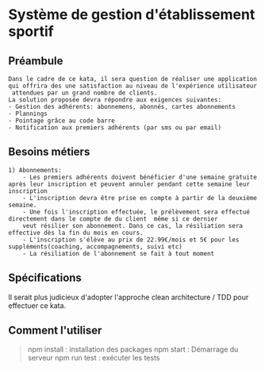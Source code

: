 # Système de gestion d'établissement sportif

## Préambule

    Dans le cadre de ce kata, il sera question de réaliser une application qui offrira des une satisfaction au niveau de l'expérience utilisateur
     attendues par un grand nombre de clients.
    La solution proposée devra répondre aux exigences suivantes:
    - Gestion des adhérents: abonnemens, abonnés, cartes abonnements
    - Plannings
    - Pointage grâce au code barre
    - Notification aux premiers adhérents (par sms ou par email)

## Besoins métiers

    1) Abonnements:
        - Les premiers adhérents doivent bénéficier d'une semaine gratuite après leur inscription et peuvent annuler pendant cette semaine leur inscription
        - L'inscription devra être prise en compte à partir de la deuxième semaine.
        - Une fois l'inscription effectuée, le prélèvement sera effectué directement dans le compte de du client  même si ce dernier
        veut résilier son abonnement. Dans ce cas, la résiliation sera effective dès la fin du mois en cours.
        - L'inscription s'élève au prix de 22.99€/mois et 5€ pour les suppléments(coaching, accompagnements, suivi etc)
        - La résiliation de l'abonnement se fait à tout moment

## Spécifications

Il serait plus judicieux d'adopter l'approche clean architecture / TDD pour effectuer ce kata.

## Comment l'utiliser

> npm install : installation des packages
> npm start : Démarrage du serveur
> npm run test : exécuter les tests

